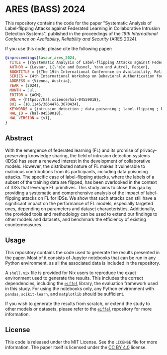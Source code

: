 # ARES (BASS) 2024

This repository contains the code for the paper "Systematic Analysis of Label-flipping Attacks against Federated
Learning in Collaborative Intrusion Detection Systems", published in the proceedings of the *19th International Conference on Availability, Reliability and Security* (ARES 2024).

If you use this code, please cite the following paper:

```bibtex
@inproceedings{lavaur_ares_2024,
  TITLE = {{Systematic Analysis of Label-flipping Attacks against Federated Learning in Collaborative Intrusion Detection Systems}},
  AUTHOR = {Lavaur, L{\'e}o and Busnel, Yann and Autrel, Fabien},
  BOOKTITLE = {{The 19th International Conference on Availability, Reliability and Security}},
  SERIES = {4th International Workshop on Behavioral Authentication for System Security (BASS)},
  ADDRESS = {Vienna, Austria},
  YEAR = {2024},
  MONTH = Jul,
  EDITOR = {ACM},
  URL = {https://hal.science/hal-04559018},
  DOI = {10.1145/3664476.3670434},
  KEYWORDS = {intrusion detection ; data-poisoning ; label-flipping ; backdoors ; systematic analysis ; quantitative assessment},
  HAL_ID = {hal-04559018},
  HAL_VERSION = {v1},
}
```

## Abstract

With the emergence of federated learning (FL) and its promise of privacy-preserving knowledge sharing, the field of intrusion detection systems (IDSs) has seen a renewed interest in the development of collaborative models.
However, the distributed nature of FL makes it vulnerable to malicious contributions from its participants, including data poisoning attacks.
The specific case of label-flipping attacks, where the labels of a subset of the training data are flipped, has been overlooked in the context of IDSs that leverage FL primitives.
This study aims to close this gap by providing a systematic and comprehensive analysis of the impact of label-flipping attacks on FL for IDSs.
We show that such attacks can still have a significant impact on the performance of FL models, especially targeted ones, depending on parameters and dataset characteristics.
Additionally, the provided tools and methodology can be used to extend our findings to other models and datasets, and benchmark the efficiency of existing countermeasures. 


## Usage

This repository contains the code used to generate the results presented in the paper.
Most of it consists of Jupyter notebooks that can be run in any Python environment, as all the associated data is included in the repository.

A `shell.nix` file is provided for Nix users to reproduce the exact environment used to generate the results.
This includes the correct dependencies, including the [`eiffel`](https://github.com/phdcybersec/eiffel) library, the evaluation framework used in this study.
For using the notebooks only, any Python environment with `pandas`, `scikit-learn`, and `matplotlib` should be sufficient.

If you wish to generate the results from scratch, or extend the study to other models or datasets, please refer to the [`eiffel`](https://github.com/phdcybersec/eiffel) repository for more information.

## License

This code is released under the MIT License. See the `LICENSE` file for more information.
The paper itself is licensed under the [CC BY 4.0](https://creativecommons.org/licenses/by/4.0/) license.